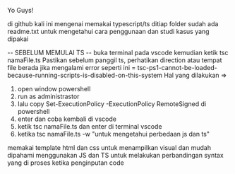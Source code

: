 Yo Guys!

di github kali ini mengenai memakai typescript/ts
ditiap folder sudah ada readme.txt untuk mengetahui cara penggunaan dan studi kasus yang dipakai

-- SEBELUM MEMULAI TS --
buka terminal pada vscode kemudian ketik tsc namaFile.ts 
Pastikan sebelum panggil ts, perhatikan direction atau tempat file berada
jika mengalami error seperti ini = tsc-ps1-cannot-be-loaded-because-running-scripts-is-disabled-on-this-system
Hal yang dilakukan => 
1. open window powershell
2. run as administrastor
3. lalu copy  Set-ExecutionPolicy -ExecutionPolicy RemoteSigned di powershell
4. enter dan coba kembali di vscode
5. ketik tsc namaFile.ts dan enter di terminal vscode
6. ketika tsc namaFile.ts -w "untuk mengetahui perbedaan js dan ts"

memakai template html dan css untuk menampilkan visual dan mudah dipahami
menggunakan JS dan TS untuk melakukan perbandingan syntax yang di proses ketika penginputan code
